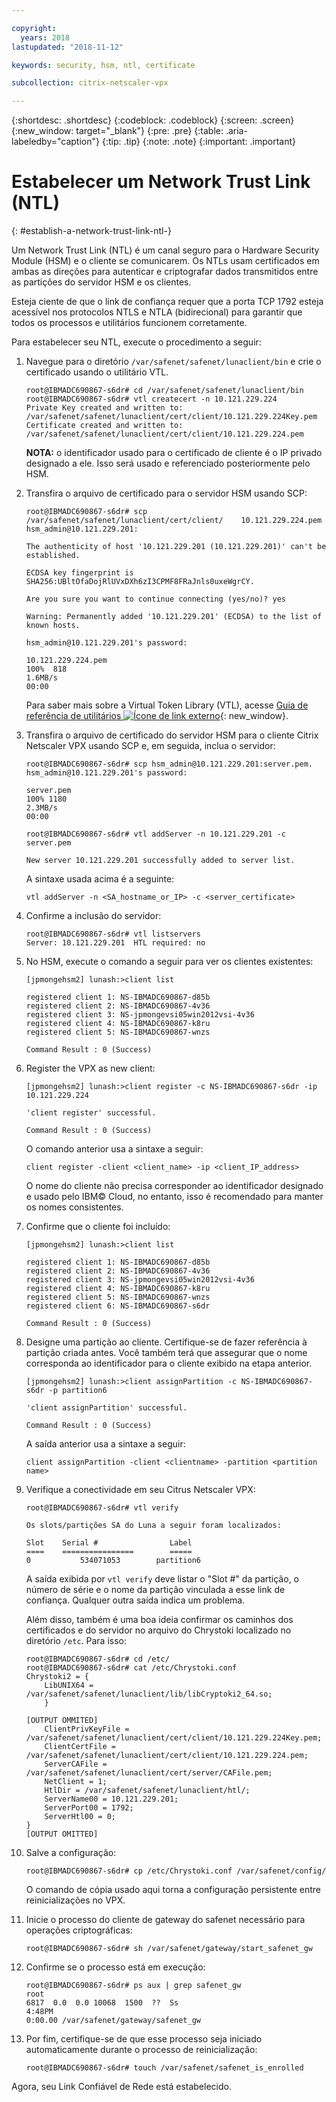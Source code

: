 ```yaml
---

copyright:
  years: 2018
lastupdated: "2018-11-12"

keywords: security, hsm, ntl, certificate

subcollection: citrix-netscaler-vpx

---
```


{:shortdesc: .shortdesc}
{:codeblock: .codeblock}
{:screen: .screen}
{:new_window: target="_blank"}
{:pre: .pre}
{:table: .aria-labeledby="caption"}
{:tip: .tip}
{:note: .note}
{:important: .important}

# Estabelecer um Network Trust Link (NTL)
{: #establish-a-network-trust-link-ntl-}

Um Network Trust Link (NTL) é um canal seguro para o Hardware Security Module (HSM) e o cliente se comunicarem. Os NTLs usam certificados em ambas as direções para autenticar e criptografar dados transmitidos entre as partições do servidor HSM e os clientes.

Esteja ciente de que o link de confiança requer que a porta TCP 1792 esteja acessível nos protocolos NTLS e NTLA (bidirecional) para garantir que todos os processos e utilitários funcionem corretamente.

Para estabelecer seu NTL, execute o procedimento a seguir:

1.	Navegue para o diretório `/var/safenet/safenet/lunaclient/bin` e crie o certificado usando o utilitário VTL.

	```
	root@IBMADC690867-s6dr# cd /var/safenet/safenet/lunaclient/bin
	root@IBMADC690867-s6dr# vtl createcert -n 10.121.229.224
	Private Key created and written to: /var/safenet/safenet/lunaclient/cert/client/10.121.229.224Key.pem
	Certificate created and written to: /var/safenet/safenet/lunaclient/cert/client/10.121.229.224.pem
	```

	**NOTA:** o identificador usado para o certificado de cliente é o IP privado designado a ele. Isso será usado e referenciado posteriormente pelo HSM.

2. Transfira o arquivo de certificado para o servidor HSM usando SCP:

	```
	root@IBMADC690867-s6dr# scp /var/safenet/safenet/lunaclient/cert/client/	10.121.229.224.pem hsm_admin@10.121.229.201:

	The authenticity of host '10.121.229.201 (10.121.229.201)' can't be established.

	ECDSA key fingerprint is SHA256:UBltOfaDojRlUVxDXh6zI3CPMF8FRaJnls0uxeWgrCY.

	Are you sure you want to continue connecting (yes/no)? yes

	Warning: Permanently added '10.121.229.201' (ECDSA) to the list of known hosts.

	hsm_admin@10.121.229.201's password:

	10.121.229.224.pem                                                 
	100%  818     	
	1.6MB/s   
	00:00
	```

	Para saber mais sobre a Virtual Token Library (VTL), acesse [Guia de referência de utilitários ![Ícone de link externo](../../icons/launch-glyph.svg "Ícone de link externo")](https://public.dhe.ibm.com/cloud/bluemix/network/vpx/utilities_reference_guide.pdf){: new_window}.

3.	Transfira o arquivo de certificado do servidor HSM para o cliente Citrix Netscaler VPX usando SCP e, em seguida, inclua o servidor:

	```
	root@IBMADC690867-s6dr# scp hsm_admin@10.121.229.201:server.pem.
	hsm_admin@10.121.229.201's password:

	server.pem                                                         
	100% 1180     	
	2.3MB/s   
	00:00

	root@IBMADC690867-s6dr# vtl addServer -n 10.121.229.201 -c server.pem

	New server 10.121.229.201 successfully added to server list.
	```

	A sintaxe usada acima é a seguinte:

	```
	vtl addServer -n <SA_hostname_or_IP> -c <server_certificate>
	```

3. Confirme a inclusão do servidor:

	```
	root@IBMADC690867-s6dr# vtl listservers
	Server: 10.121.229.201  HTL required: no
	```

4.	No HSM, execute o comando a seguir para ver os clientes existentes:

	```
	[jpmongehsm2] lunash:>client list

	registered client 1: NS-IBMADC690867-d85b
	registered client 2: NS-IBMADC690867-4v36
	registered client 3: NS-jpmongevsi05win2012vsi-4v36
	registered client 4: NS-IBMADC690867-k8ru
	registered client 5: NS-IBMADC690867-wnzs

	Command Result : 0 (Success)
	```

5.	Register the VPX as new client:

	```
	[jpmongehsm2] lunash:>client register -c NS-IBMADC690867-s6dr -ip 10.121.229.224

	'client register' successful.

	Command Result : 0 (Success)
	```

	O comando anterior usa a sintaxe a seguir:

	```
	client register -client <client_name> -ip <client_IP_address>
	```

	O nome do cliente não precisa corresponder ao identificador designado e usado pelo IBM© Cloud, no entanto, isso é recomendado para manter os nomes consistentes.

6. Confirme que o cliente foi incluído:

	```
	[jpmongehsm2] lunash:>client list

	registered client 1: NS-IBMADC690867-d85b
	registered client 2: NS-IBMADC690867-4v36
	registered client 3: NS-jpmongevsi05win2012vsi-4v36
	registered client 4: NS-IBMADC690867-k8ru
	registered client 5: NS-IBMADC690867-wnzs
	registered client 6: NS-IBMADC690867-s6dr

	Command Result : 0 (Success)
	```

7. Designe uma partição ao cliente. Certifique-se de fazer referência à partição criada antes. Você também terá que assegurar que o nome corresponda ao identificador para o cliente exibido na etapa anterior.

	```
	[jpmongehsm2] lunash:>client assignPartition -c NS-IBMADC690867-s6dr -p partition6

	'client assignPartition' successful.

	Command Result : 0 (Success)
	```

	A saída anterior usa a sintaxe a seguir:

	```
	client assignPartition -client <clientname> -partition <partition name>
	```

8.	Verifique a conectividade em seu Citrus Netscaler VPX:

	```
	root@IBMADC690867-s6dr# vtl verify

	Os slots/partições SA do Luna a seguir foram localizados:

	Slot    Serial #                Label
	====    ================        =====
	0           534071053        partition6
	```

	A saída exibida por `vtl verify` deve listar o "Slot #" da partição, o número de série e o nome da partição vinculada a esse link de confiança. Qualquer outra saída indica um problema.

	Além disso, também é uma boa ideia confirmar os caminhos dos certificados e do servidor no arquivo do Chrystoki localizado no diretório `/etc`. Para isso:

	```
	root@IBMADC690867-s6dr# cd /etc/
	root@IBMADC690867-s6dr# cat /etc/Chrystoki.conf
	Chrystoki2 = {
		LibUNIX64 = /var/safenet/safenet/lunaclient/lib/libCryptoki2_64.so;
		}

	[OUTPUT OMMITED]
		ClientPrivKeyFile = /var/safenet/safenet/lunaclient/cert/client/10.121.229.224Key.pem;
		ClientCertFile = /var/safenet/safenet/lunaclient/cert/client/10.121.229.224.pem;
		ServerCAFile = /var/safenet/safenet/lunaclient/cert/server/CAFile.pem;
		NetClient = 1;
		HtlDir = /var/safenet/safenet/lunaclient/htl/;
		ServerName00 = 10.121.229.201;
		ServerPort00 = 1792;
		ServerHtl00 = 0;
	}
	[OUTPUT OMITTED]
	```

9.	Salve a configuração:

	```
	root@IBMADC690867-s6dr# cp /etc/Chrystoki.conf /var/safenet/config/
	```

	O comando de cópia usado aqui torna a configuração persistente entre reinicializações no VPX.

10.	Inicie o processo do cliente de gateway do safenet necessário para operações criptográficas:

	```
	root@IBMADC690867-s6dr# sh /var/safenet/gateway/start_safenet_gw
	```

11. Confirme se o processo está em execução:

	```
	root@IBMADC690867-s6dr# ps aux | grep safenet_gw
	root       
	6817  0.0  0.0 10068  1500  ??  Ss    
	4:48PM   
	0:00.00 /var/safenet/gateway/safenet_gw
	```

12. Por fim, certifique-se de que esse processo seja iniciado automaticamente durante o processo de reinicialização:

	```
	root@IBMADC690867-s6dr# touch /var/safenet/safenet_is_enrolled
	```

Agora, seu Link Confiável de Rede está estabelecido.
